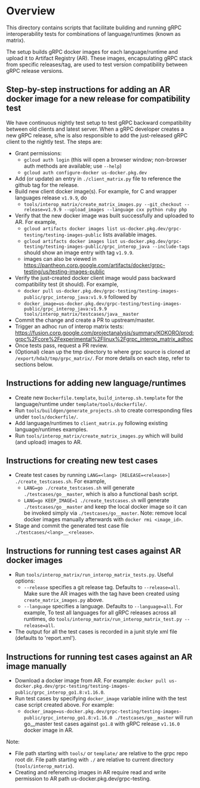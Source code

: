 # Overview

This directory contains scripts that facilitate building and running gRPC interoperability tests for combinations of language/runtimes (known as matrix).

The setup builds gRPC docker images for each language/runtime and upload it to Artifact Registry (AR). These images, encapsulating gRPC stack
from specific releases/tag, are used to test version compatibility between gRPC release versions.

## Step-by-step instructions for adding an AR docker image for a new release for compatibility test

We have continuous nightly test setup to test gRPC backward compatibility between old clients and latest server.
When a gRPC developer creates a new gRPC release, s/he is also responsible to add the just-released gRPC client to the nightly test.
The steps are:
- Grant permissions:
  - `gcloud auth login` (this will open a browser window; non-browser auth methods are available; use `--help`)
  - `gcloud auth configure-docker us-docker.pkg.dev`
- Add (or update) an entry in `./client_matrix.py` file to reference the github tag for the release.
- Build new client docker image(s).  For example, for C and wrapper languages release `v1.9.9`, do
  - `tools/interop_matrix/create_matrix_images.py --git_checkout --release=v1.9.9 --upload_images --language cxx python ruby php`
- Verify that the new docker image was built successfully and uploaded to AR.  For example,
  - `gcloud artifacts docker images list us-docker.pkg.dev/grpc-testing/testing-images-public` lists available images.
  - `gcloud artifacts docker images list us-docker.pkg.dev/grpc-testing/testing-images-public/grpc_interop_java --include-tags` should show an image entry with tag `v1.9.9`.
  - images can also be viewed in https://pantheon.corp.google.com/artifacts/docker/grpc-testing/us/testing-images-public
- Verify the just-created docker client image would pass backward compatibility test (it should).  For example,
  - `docker pull us-docker.pkg.dev/grpc-testing/testing-images-public/grpc_interop_java:v1.9.9` followed by
  - `docker_image=us-docker.pkg.dev/grpc-testing/testing-images-public/grpc_interop_java:v1.9.9 tools/interop_matrix/testcases/java__master`
- Commit the change and create a PR to upstream/master.
- Trigger an adhoc run of interop matrix tests: https://fusion.corp.google.com/projectanalysis/summary/KOKORO/prod:grpc%2Fcore%2Fexperimental%2Flinux%2Fgrpc_interop_matrix_adhoc
- Once tests pass, request a PR review.
- (Optional) clean up the tmp directory to where grpc source is cloned at `/export/hda3/tmp/grpc_matrix/`.
For more details on each step, refer to sections below.

## Instructions for adding new language/runtimes

- Create new `Dockerfile.template`, `build_interop.sh.template` for the language/runtime under `template/tools/dockerfile/`.
- Run `tools/buildgen/generate_projects.sh` to create corresponding files under `tools/dockerfile/`.
- Add language/runtimes to `client_matrix.py` following existing language/runtimes examples.
- Run `tools/interop_matrix/create_matrix_images.py` which will build (and upload) images to AR.

## Instructions for creating new test cases

- Create test cases by running `LANG=<lang> [RELEASE=<release>] ./create_testcases.sh`.  For example,
  - `LANG=go ./create_testcases.sh` will generate `./testcases/go__master`, which is also a functional bash script.
  - `LANG=go KEEP_IMAGE=1 ./create_testcases.sh` will generate `./testcases/go__master` and keep the local docker image so it can be invoked simply via `./testcases/go__master`.  Note: remove local docker images manually afterwards with `docker rmi <image_id>`.
- Stage and commit the generated test case file `./testcases/<lang>__<release>`.

## Instructions for running test cases against AR docker images

- Run `tools/interop_matrix/run_interop_matrix_tests.py`.  Useful options:
  - `--release` specifies a git release tag.  Defaults to `--release=all`.  Make sure the AR images with the tag have been created using `create_matrix_images.py` above.
  - `--language` specifies a language.  Defaults to `--language=all`.
  For example, To test all languages for all gRPC releases across all runtimes, do `tools/interop_matrix/run_interop_matrix_test.py --release=all`.
- The output for all the test cases is recorded in a junit style xml file (defaults to 'report.xml').

## Instructions for running test cases against an AR image manually

- Download a docker image from AR.  For example: `docker pull us-docker.pkg.dev/grpc-testing/testing-images-public/grpc_interop_go1.8:v1.16.0`.
- Run test cases by specifying `docker_image` variable inline with the test case script created above.
For example:
  - `docker_image=us-docker.pkg.dev/grpc-testing/testing-images-public/grpc_interop_go1.8:v1.16.0 ./testcases/go__master` will run go__master test cases against `go1.8` with gRPC release `v1.16.0` docker image in AR.

Note:
- File path starting with `tools/` or `template/` are relative to the grpc repo root dir.  File path starting with `./` are relative to current directory (`tools/interop_matrix`).
- Creating and referencing images in AR require read and write permission to AR path us-docker.pkg.dev/grpc-testing.
